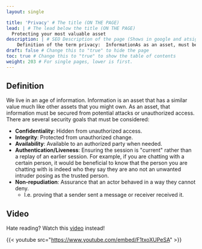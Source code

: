 ```yaml
---
layout: single

title: 'Privacy' # The title (ON THE PAGE)
lead: | # The lead below the title (ON THE PAGE)
  Protecting your most valuable asset
description: | # SEO Description of the page (Shows in google and atsign.dev search)
    Definition of the term privacy:  InformationAs as an asset, must be secured from potential attacks or unauthorized access. There are several security goals that must be considered like Confidentiality, Integrity, Availability, Authentication/Liveness and Non-repudiation.
draft: false # Change this to "true" to hide the page
toc: true # Change this to "true" to show the table of contents
weight: 203 # For single pages, lower is first.
---
```


## Definition

We live in an age of information. Information is an asset that has a similar value much like other assets that you might own. As an asset, that information must be secured from potential attacks or unauthorized access. There are several security goals that must be considered:
  - **Confidentiality**: Hidden from unauthorized access.
  - **Integrity**: Protected from unauthorized change.
  - **Availability**: Available to an authorized party when needed.
  - **Authentication/Liveness**: Ensuring the session is "current" rather than a replay of an earlier session. For example, if you are chatting with a certain person, it would be beneficial to know that the person you are chatting with is indeed who they say they are ano not an unwanted intruder posing as the trusted person.
  - **Non-repudiation**: Assurance that an actor behaved in a way they cannot deny.
    - I.e. proving that a sender sent a message or receiver received it.

## Video

Hate reading? Watch this [video](https://www.youtube.com/watch?v=F1txoXUPeSA) instead!

{{< youtube src="https://www.youtube.com/embed/F1txoXUPeSA" >}}
